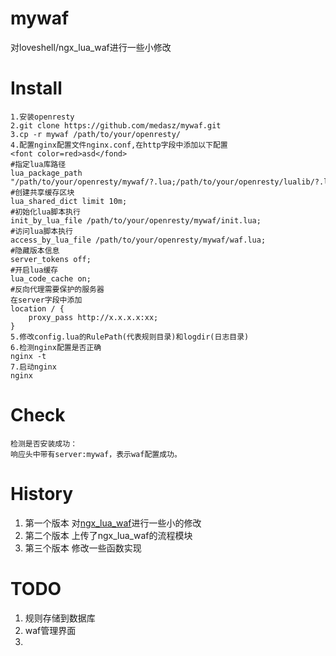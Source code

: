 # mywaf
对loveshell/ngx_lua_waf进行一些小修改
# Install
```shell
1.安装openresty
2.git clone https://github.com/medasz/mywaf.git
3.cp -r mywaf /path/to/your/openresty/
4.配置nginx配置文件nginx.conf,在http字段中添加以下配置
<font color=red>asd</fond>
#指定lua库路径
lua_package_path "/path/to/your/openresty/mywaf/?.lua;/path/to/your/openresty/lualib/?.lua;;";
#创建共享缓存区块
lua_shared_dict limit 10m;
#初始化lua脚本执行
init_by_lua_file /path/to/your/openresty/mywaf/init.lua;
#访问lua脚本执行
access_by_lua_file /path/to/your/openresty/mywaf/waf.lua;
#隐藏版本信息
server_tokens off;
#开启lua缓存
lua_code_cache on;
#反向代理需要保护的服务器
在server字段中添加
location / {
	proxy_pass http://x.x.x.x:xx;
}
5.修改config.lua的RulePath(代表规则目录)和logdir(日志目录)
6.检测nginx配置是否正确
nginx -t
7.启动nginx
nginx
```
# Check
```shell
检测是否安装成功：
响应头中带有server:mywaf，表示waf配置成功。
```
# History
1. 第一个版本
对[ngx_lua_waf](https://github.com/loveshell/ngx_lua_waf)进行一些小的修改
2. 第二个版本
上传了ngx_lua_waf的流程模块
3. 第三个版本
修改一些函数实现

# TODO
1. 规则存储到数据库
2. waf管理界面
3. 